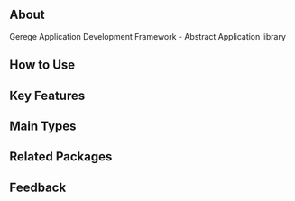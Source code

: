 ## About

Gerege Application Development Framework - Abstract Application library

## How to Use


## Key Features


## Main Types


## Related Packages


## Feedback

